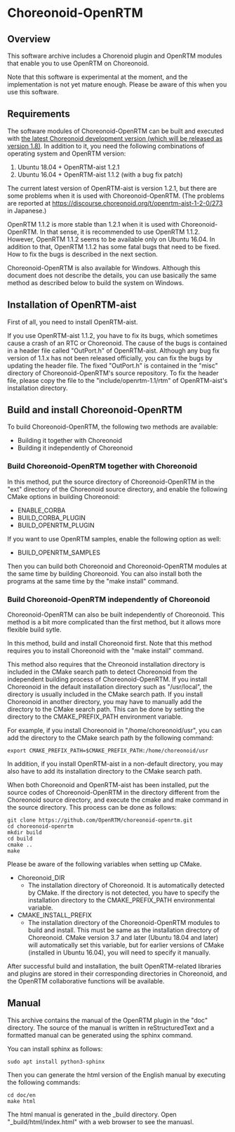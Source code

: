 # Choreonoid-OpenRTM

## Overview

This software archive includes a Chorenoid plugin and OpenRTM modules that enable you to use OpenRTM on Choreonoid.

Note that this software is experimental at the moment, and the implementation is not yet mature enough. Please be aware of this when you use this software.

## Requirements

The software modules of Choreonoid-OpenRTM can be built and executed with [the latest Choreonoid development version (which will be released as version 1.8)](https://github.com/choreonoid/choreonoid).
In addition to it, you need the following combinations of operating system and OpenRTM version:

1. Ubuntu 18.04 + OpenRTM-aist 1.2.1
2. Ubuntu 16.04 + OpenRTM-aist 1.1.2 (with a bug fix patch)

The current latest version of OpenRTM-aist is version 1.2.1, but there are some problems when it is used with Choreonoid-OpenRTM. (The problems are reported at https://discourse.choreonoid.org/t/openrtm-aist-1-2-0/273 in Japanese.)

OpenRTM 1.1.2 is more stable than 1.2.1 when it is used with Choreonoid-OpenRTM. In that sense, it is recommended to use OpenRTM 1.1.2. However, OpenRTM 1.1.2 seems to be available only on Ubuntu 16.04. In addition to that, OpenRTM 1.1.2 has some fatal bugs that need to be fixed. How to fix the bugs is described in the next section.

Choreonoid-OpenRTM is also available for Windows. Although this document does not describe the details, you can use basically the same method as described below to build the system on Windows.

## Installation of OpenRTM-aist

First of all, you need to install OpenRTM-aist.

If you use OpenRTM-aist 1.1.2, you have to fix its bugs, which sometimes cause a crash of an RTC or Choreonoid. The cause of the bugs is contained in a header file called "OutPort.h" of OpenRTM-aist. Although any bug fix version of 1.1.x has not been released officially, you can fix the bugs by updating the header file. The fixed "OutPort.h" is contained in the "misc" directory of Choreonoid-OpenRTM's source repository. To fix the header file, please copy the file to the "include/openrtm-1.1/rtm" of OpenRTM-aist's installation directory.

## Build and install Choreonoid-OpenRTM

To build Choreonoid-OpenRTM, the following two methods are available:

- Building it together with Choreonoid
- Building it independently of Choreonoid

### Build Choreonoid-OpenRTM together with Choreonoid

In this method, put the source directory of Choreonoid-OpenRTM in the "ext" directory of the Choreonoid source directory, and enable the following CMake options in building Choreonoid:

- ENABLE_CORBA
- BUILD_CORBA_PLUGIN
- BUILD_OPENRTM_PLUGIN

If you want to use OpenRTM samples, enable the following option as well:

- BUILD_OPENRTM_SAMPLES

Then you can build both Choreonoid and Choreonoid-OpenRTM modules at the same time by building Choreonoid. You can also install both the programs at the same time by the "make install" command.

### Build Choreonoid-OpenRTM independently of Choreonoid

Choreonoid-OpenRTM can also be built independently of Choreonoid. This method is a bit more complicated	than the first method, but it allows more flexible build sytle.

In this method, build and install Choreonoid first. Note that this method requires you to install Choreonoid with the "make install" command.

This method also requires that the Chreonoid installation directory is included in the CMake search path to detect Choreonoid from the independent building process of Choreonoid-OpenRTM. If you install Choreonoid in the default installation directory such as "/usr/local", the directory is usually included in the CMake search path. If you install Choreonoid in another directory, you may have to manually add the directory to the CMake search path. This can be done by setting the directory to the CMAKE_PREFIX_PATH environment variable.

For example, if you install Choreonoid in "/home/choreonoid/usr", you can add the directory to the CMake search path by the following command:
```
export CMAKE_PREFIX_PATH=$CMAKE_PREFIX_PATH:/home/choreonoid/usr
```

In addition, if you install OpenRTM-aist in a non-default directory, you may also have to add its installation directory to the CMake search path.

When both Choreonoid and OpenRTM-aist has been installed, put the source codes of Choreonoid-OpenRTM in the directory different from the Choreonoid source directory, and execute the cmake and make command in the source directory. This process can be done as follows:
```
git clone https://github.com/OpenRTM/choreonoid-openrtm.git
cd choreonoid-openrtm
mkdir build
cd build
cmake ..
make
```

Please be aware of the following variables when setting up CMake.

- Choreonoid_DIR
  - The installation directory of Choreonoid. It is automatically detected by CMake. If the directory is not detected, you have to specify the installation directory to the CMAKE_PREFIX_PATH environmental variable.
- CMAKE_INSTALL_PREFIX
  - The installation directory of the Choreonoid-OpenRTM modules to build and install. This must be same as the installation directory of Choreonoid. CMake version 3.7 and later (Ubuntu 18.04 and later) will automatically set this variable, but for earlier versions of CMake (installed in Ubuntu 16.04), you will need to specify it manually.

After successful build and installation, the built OpenRTM-related libraries and plugins are stored in their corresponding directories in Choreonoid, and the OpenRTM collaborative functions will be available.

## Manual

This archive contains the manual of the OpenRTM plugin in the "doc" directory.
The source of the manual is written in reStructuredText and a formatted manual can be generated using the sphinx command.

You can install sphinx as follows:
```
sudo apt install python3-sphinx
```

Then you can generate the html version of the English manual by executing the following commands:
```
cd doc/en
make html
```

The html manual is generated in the _build directory. Open "_build/html/index.html" with a web browser to see the manuasl.
